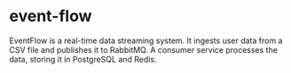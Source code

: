 # event-flow
EventFlow is a real-time data streaming system. It ingests user data from a CSV file and publishes it to RabbitMQ. A consumer service processes the data, storing it in PostgreSQL and Redis.
